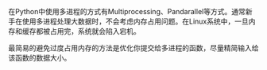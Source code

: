 在Python中使用多进程的方式有Multiprocessing、Pandarallel等方式。通常新手在使用多进程处理大数据时，不会考虑内存占用问题。在Linux系统中，一旦内存和缓存都被占用完，系统就会陷入宕机。

最简易的避免过度占用内存的方法是优化你提交给多进程的函数，尽量精简输入给该函数的数据大小。